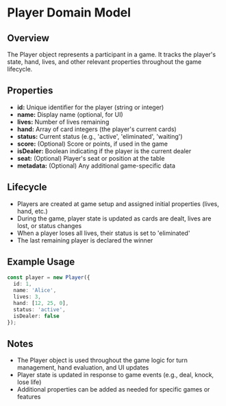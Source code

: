 # Player Domain Model

## Overview
The Player object represents a participant in a game. It tracks the player's state, hand, lives, and other relevant properties throughout the game lifecycle.

## Properties
- **id:** Unique identifier for the player (string or integer)
- **name:** Display name (optional, for UI)
- **lives:** Number of lives remaining
- **hand:** Array of card integers (the player's current cards)
- **status:** Current status (e.g., 'active', 'eliminated', 'waiting')
- **score:** (Optional) Score or points, if used in the game
- **isDealer:** Boolean indicating if the player is the current dealer
- **seat:** (Optional) Player's seat or position at the table
- **metadata:** (Optional) Any additional game-specific data

## Lifecycle
- Players are created at game setup and assigned initial properties (lives, hand, etc.)
- During the game, player state is updated as cards are dealt, lives are lost, or status changes
- When a player loses all lives, their status is set to 'eliminated'
- The last remaining player is declared the winner

## Example Usage
```typescript
const player = new Player({
  id: 1,
  name: 'Alice',
  lives: 3,
  hand: [12, 25, 0],
  status: 'active',
  isDealer: false
});
```

## Notes
- The Player object is used throughout the game logic for turn management, hand evaluation, and UI updates
- Player state is updated in response to game events (e.g., deal, knock, lose life)
- Additional properties can be added as needed for specific games or features
